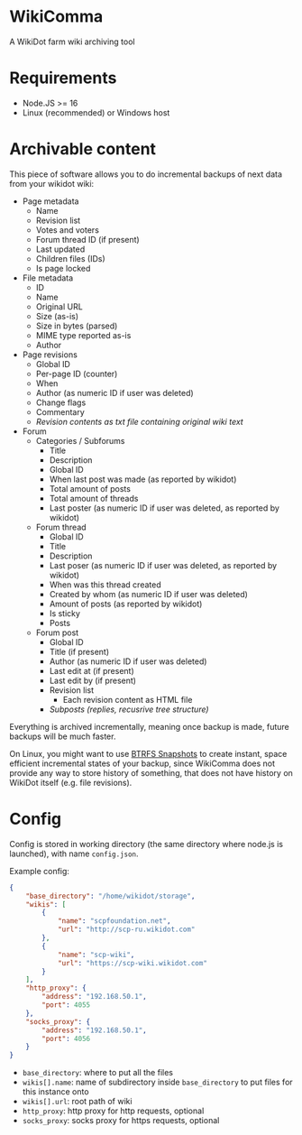 
# WikiComma

A WikiDot farm wiki archiving tool

# Requirements

- Node.JS >= 16
- Linux (recommended) or Windows host

# Archivable content

This piece of software allows you to do incremental backups of next data from your wikidot wiki:

- Page metadata
	- Name
	- Revision list
	- Votes and voters
	- Forum thread ID (if present)
	- Last updated
	- Children files (IDs)
	- Is page locked
- File metadata
	- ID
	- Name
	- Original URL
	- Size (as-is)
	- Size in bytes (parsed)
	- MIME type reported as-is
	- Author
- Page revisions
	- Global ID
	- Per-page ID (counter)
	- When
	- Author (as numeric ID if user was deleted)
	- Change flags
	- Commentary
	- *Revision contents as txt file containing original wiki text*
- Forum
	- Categories / Subforums
		- Title
		- Description
		- Global ID
		- When last post was made (as reported by wikidot)
		- Total amount of posts
		- Total amount of threads
		- Last poster (as numeric ID if user was deleted, as reported by wikidot)
	- Forum thread
		- Global ID
		- Title
		- Description
		- Last poser (as numeric ID if user was deleted, as reported by wikidot)
		- When was this thread created
		- Created by whom (as numeric ID if user was deleted)
		- Amount of posts (as reported by wikidot)
		- Is sticky
		- Posts
	- Forum post
		- Global ID
		- Title (if present)
		- Author (as numeric ID if user was deleted)
		- Last edit at (if present)
		- Last edit by (if present)
		- Revision list
			- Each revision content as HTML file
		- *Subposts (replies, recusrive tree structure)*

Everything is archived incrementally, meaning once backup is made, future backups will be much faster.

On Linux, you might want to use [BTRFS Snapshots](https://btrfs.wiki.kernel.org/index.php/SysadminGuide#Snapshots) to create instant, space efficient incremental states of your backup, since WikiComma does not provide any way to store history of something, that does not have history on WikiDot itself (e.g. file revisions).

# Config

Config is stored in working directory (the same directory where node.js is launched), with name `config.json`.

Example config:

```json
{
	"base_directory": "/home/wikidot/storage",
	"wikis": [
		{
			"name": "scpfoundation.net",
			"url": "http://scp-ru.wikidot.com"
		},
		{
			"name": "scp-wiki",
			"url": "https://scp-wiki.wikidot.com"
		}
	],
	"http_proxy": {
		"address": "192.168.50.1",
		"port": 4055
	},
	"socks_proxy": {
		"address": "192.168.50.1",
		"port": 4056
	}
}
```

- `base_directory`: where to put all the files
- `wikis[].name`: name of subdirectory inside `base_directory` to put files for this instance onto
- `wikis[].url`: root path of wiki
- `http_proxy`: http proxy for http requests, optional
- `socks_proxy`: socks proxy for https requests, optional
